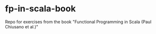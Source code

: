 # fp-in-scala-book
Repo for exercises from the book "Functional Programming in Scala (Paul Chiusano et al.)"
